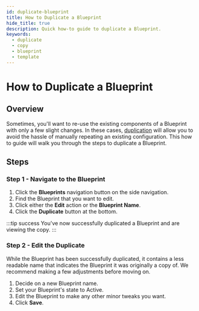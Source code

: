 ```yaml
---
id: duplicate-blueprint
title: How to Duplicate a Blueprint
hide_title: true
description: Quick how-to guide to duplicate a Blueprint.
keywords:
  - duplicate
  - copy
  - blueprint
  - template
---
```


# How to Duplicate a Blueprint

## Overview

Sometimes, you'll want to re-use the existing components of a Blueprint with only a few slight changes. In these cases, [duplication](../../reference/other-functions/duplication.md) will allow you to avoid the hassle of manually repeating an existing configuration. This how to guide will walk you through the steps to duplicate a Blueprint.

## Steps

### Step 1 - Navigate to the Blueprint
1. Click the **Blueprints** navigation button on the side navigation.
2. Find the Blueprint that you want to edit.
3. Click either the **Edit** action or the **Blueprint Name**.
4. Click the **Duplicate** button at the bottom.

:::tip success
You've now successfully duplicated a Blueprint and are viewing the copy.
:::

### Step 2 - Edit the Duplicate
While the Blueprint has been successfully duplicated, it contains a less readable name that indicates the Blueprint it was originally a copy of. We recommend making a few adjustments before moving on.

1. Decide on a new Blueprint name.
2. Set your Blueprint's state to Active.
3. Edit the Blueprint to make any other minor tweaks you want. 
4. Click **Save**.
